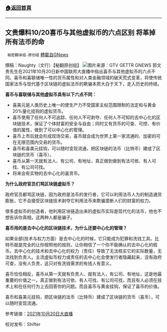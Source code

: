 ###  [:house:返回首頁](https://github.com/ourhimalayas/txt)
---


## 文贵爆料10/20喜币与其他虚拟币的六点区别 将革掉所有法币的命
` 秘密翻译组-原创组` [轉載自GNews](https://gnews.org/zh-hans/1606609/)

撰稿：Naughty（文行）【秘翻原创组】
![](https://assets.gnews.org/wp-content/uploads/2021/10/Screen-Shot-2021-10-20-at-2.19.13-PM-1.png)图片来源：GTV GETTR GNEWS
郭文贵先生在2021年10月20日新中国联邦大直播中指出喜币与其他虚拟币的六点不同。喜币和喜联储唯一性的货币属性和对人类金融领域的破天荒式变革，将使传统国家法币与现代基于区块链的虚拟法币的欺骗本质大白于天下，走入历史的终结。

**喜币与喜联储与其他虚拟币具有以下六点不同：**

- 喜美元是人类历史上唯一的使生产力不受国家主权范围限制的法定和与黄金20%量化挂钩的虚拟货币。
- 喜币使用了任何人不可追踪、任何人不可剥夺、任何人不可知的去中心化的区块链技术，保证了个体财富的安全与自由；同时又有货币的可查、可控、有价值的属性，做到了可以中心化的管理。
- 喜币上市后就会形成现场交易，喜币就会成为世界上第一家流通的、加密的可在无限范围内交易的货币。
- 喜币和喜美元挂钩，可以随时变现流通，把区块链的法币（比特币）建成了区块链的货币（喜币）。
- 喜币从第一天就有法人、有公司、有地址，真正做到做到有法可依、有人可找、有公司可找。
- 将来会有实物的去中心化的喜货币。


**为什么政府官员们骂区块链虚拟币？**

政府官员都骂区块链，因为政府是法币的发行者，它可以利用法币人为的制造通货膨胀，它不会接受区块链技术剥夺它利用法币来欺骗垄断人们的财富的权力。

很多虚拟币的创造者，他利用区块链造出来的虚拟币实际是现代化的法币，他也不想告诉你真相，这两种人都是骗子。

**喜币用的是去中心化的区块链技术，为什么还要中心化的管理？**

如果全部(技术与权力方面）是去中心化的时候，它只能成为犯罪和洗钱工具。比特币就是完全的让你按照他的规则，让你相信了一个你不能确认的去中心化的假币。去中心化的技术和去中心化的权力（责任）导致了无法核实它的实际数量，无法找到负责人。主流虚拟币权力或责任的去中心化会使发行者隐藏起来，没有政府可查，没有人负责，这只对有洗钱需求的有钱人有意义。

喜币恰恰相反，喜币从第一天就有负责人、就有法人，有公司、有地址，这是他最重要的价值之一，真正做到有法可依、有人可找、有公司可找，而且有人必须在技术上和在任何行为上去回答你的问题。而且喜币与黄金挂钩，保证了喜币的价值。

喜币和喜美元挂钩，把区块链的法币（比特币）建成了区块链的货币（喜币），可以随时变现流通。

参考链接：[2021年10月20日大直播](https://gtv.org/video/id=61700c08304e992109b806ee)

校对发布：Shifter
